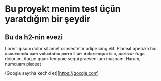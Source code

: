 # Bu proyekt menim test üçün yaratdığım bir şeydir

## Bu da h2-nin evezi

Lorem ipsum dolor sit amet consectetur adipisicing elit. Placeat aperiam hic assumenda eum voluptates porro illum doloremque iste, pariatur fuga, dolorum, itaque quam tempore sequi praesentium magnam. Harum, numquam placeat


(Google saytina kechid et)[https://google.com]